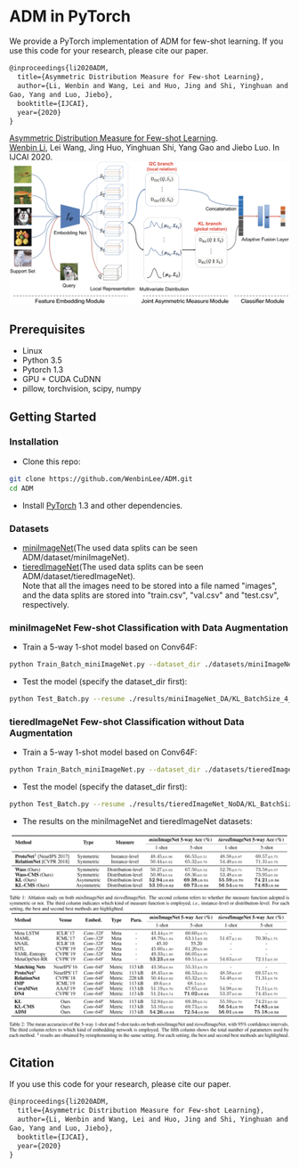 # ADM in PyTorch

We provide a PyTorch implementation of ADM for few-shot learning. 
If you use this code for your research, please cite our paper.
```
@inproceedings{li2020ADM,
  title={Asymmetric Distribution Measure for Few-shot Learning},
  author={Li, Wenbin and Wang, Lei and Huo, Jing and Shi, Yinghuan and Gao, Yang and Luo, Jiebo},
  booktitle={IJCAI},
  year={2020}
}
```
[Asymmetric Distribution Measure for Few-shot Learning](https://www.ijcai.org/Proceedings/2020/0409.pdf).<br> 
[Wenbin Li](https://cs.nju.edu.cn/liwenbin/), Lei Wang, Jing Huo, Yinghuan Shi, Yang Gao and Jiebo Luo. In IJCAI 2020.<br> 
<img src='imgs/Flowchart.bmp' width=600/>


## Prerequisites
- Linux
- Python 3.5
- Pytorch 1.3
- GPU + CUDA CuDNN
- pillow, torchvision, scipy, numpy

## Getting Started
### Installation

- Clone this repo:
```bash
git clone https://github.com/WenbinLee/ADM.git
cd ADM
```

- Install [PyTorch](http://pytorch.org) 1.3 and other dependencies.

### Datasets
- [miniImageNet](https://www.dropbox.com/sh/6yd1ygtyc3yd981/AABVeEqzC08YQv4UZk7lNHvya?dl=0)(The used data splits can be seen ADM/dataset/miniImageNet). 
- [tieredImageNet](https://www.dropbox.com/sh/6yd1ygtyc3yd981/AABVeEqzC08YQv4UZk7lNHvya?dl=0)(The used data splits can be seen ADM/dataset/tieredImageNet).<br> 
  Note that all the images need to be stored into a file named "images", and the data splits are stored into "train.csv", "val.csv" and "test.csv", respectively.


###  miniImageNet Few-shot Classification with Data Augmentation
- Train a 5-way 1-shot model based on Conv64F:
```bash
python Train_Batch_miniImageNet.py --dataset_dir ./datasets/miniImageNet --method_name KL --way_num 5 --shot_num 1
```
- Test the model (specify the dataset_dir first):
```bash
python Test_Batch.py --resume ./results/miniImageNet_DA/KL_BatchSize_4_Conv64F_miniImageNet_5Way_1Shot/model_best.pth.tar --data_name miniImageNet --method_name KL --way_num 5 --shot_num 1
```

###  tieredImageNet Few-shot Classification without Data Augmentation
- Train a 5-way 1-shot model based on Conv64F:
```bash
python Train_Batch_miniImageNet.py --dataset_dir ./datasets/tieredImageNet --method_name KL --way_num 5 --shot_num 1
```
- Test the model (specify the dataset_dir first):
```bash
python Test_Batch.py --resume ./results/tieredImageNet_NoDA/KL_BatchSize_4_Conv64F_tieredImageNet_5Way_1Shot/model_best.pth.tar --data_name miniImageNet --method_name KL --way_num 5 --shot_num 1
```

- The results on the miniImageNet and tieredImageNet datasets: 
<img src='imgs/Results1.png' align="center" width=900>
<img src='imgs/Results2.png' align="center" width=900>



## Citation
If you use this code for your research, please cite our paper.
```
@inproceedings{li2020ADM,
  title={Asymmetric Distribution Measure for Few-shot Learning},
  author={Li, Wenbin and Wang, Lei and Huo, Jing and Shi, Yinghuan and Gao, Yang and Luo, Jiebo},
  booktitle={IJCAI},
  year={2020}
}
```
